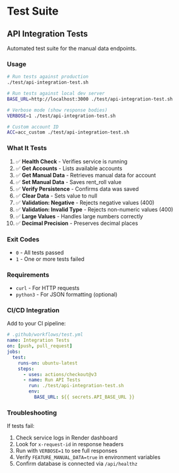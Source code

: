 # Test Suite

## API Integration Tests

Automated test suite for the manual data endpoints.

### Usage

```bash
# Run tests against production
./test/api-integration-test.sh

# Run tests against local dev server
BASE_URL=http://localhost:3000 ./test/api-integration-test.sh

# Verbose mode (show response bodies)
VERBOSE=1 ./test/api-integration-test.sh

# Custom account ID
ACC=acc_custom ./test/api-integration-test.sh
```

### What It Tests

1. ✅ **Health Check** - Verifies service is running
2. ✅ **Get Accounts** - Lists available accounts
3. ✅ **Get Manual Data** - Retrieves manual data for account
4. ✅ **Set Manual Data** - Saves rent_roll value
5. ✅ **Verify Persistence** - Confirms data was saved
6. ✅ **Clear Data** - Sets value to null
7. ✅ **Validation: Negative** - Rejects negative values (400)
8. ✅ **Validation: Invalid Type** - Rejects non-numeric values (400)
9. ✅ **Large Values** - Handles large numbers correctly
10. ✅ **Decimal Precision** - Preserves decimal places

### Exit Codes

- `0` - All tests passed
- `1` - One or more tests failed

### Requirements

- `curl` - For HTTP requests
- `python3` - For JSON formatting (optional)

### CI/CD Integration

Add to your CI pipeline:

```yaml
# .github/workflows/test.yml
name: Integration Tests
on: [push, pull_request]
jobs:
  test:
    runs-on: ubuntu-latest
    steps:
      - uses: actions/checkout@v3
      - name: Run API Tests
        run: ./test/api-integration-test.sh
        env:
          BASE_URL: ${{ secrets.API_BASE_URL }}
```

### Troubleshooting

If tests fail:

1. Check service logs in Render dashboard
2. Look for `x-request-id` in response headers
3. Run with `VERBOSE=1` to see full responses
4. Verify `FEATURE_MANUAL_DATA=true` in environment variables
5. Confirm database is connected via `/api/healthz`

